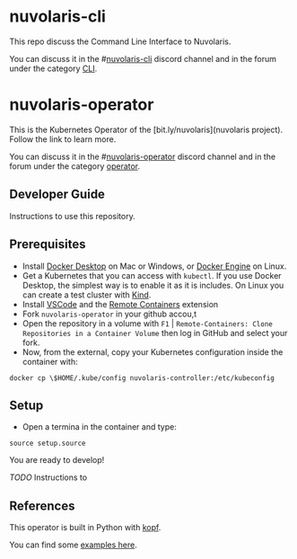 <!--
  ~ Licensed to the Apache Software Foundation (ASF) under one
  ~ or more contributor license agreements.  See the NOTICE file
  ~ distributed with this work for additional information
  ~ regarding copyright ownership.  The ASF licenses this file
  ~ to you under the Apache License, Version 2.0 (the
  ~ "License"); you may not use this file except in compliance
  ~ with the License.  You may obtain a copy of the License at
  ~
  ~   http://www.apache.org/licenses/LICENSE-2.0
  ~
  ~ Unless required by applicable law or agreed to in writing,
  ~ software distributed under the License is distributed on an
  ~ "AS IS" BASIS, WITHOUT WARRANTIES OR CONDITIONS OF ANY
  ~ KIND, either express or implied.  See the License for the
  ~ specific language governing permissions and limitations
  ~ under the License.
  ~
-->
# nuvolaris-cli

This repo discuss the Command Line Interface to Nuvolaris.

You can discuss it in the #[nuvolaris-cli](https://discord.gg/JWqFJJfvED) discord channel and in the forum under the category [CLI](https://github.com/nuvolaris/nuvolaris/discussions/categories/cli).

<!--
  ~ Licensed to the Apache Software Foundation (ASF) under one
  ~ or more contributor license agreements.  See the NOTICE file
  ~ distributed with this work for additional information
  ~ regarding copyright ownership.  The ASF licenses this file
  ~ to you under the Apache License, Version 2.0 (the
  ~ "License"); you may not use this file except in compliance
  ~ with the License.  You may obtain a copy of the License at
  ~
  ~   http://www.apache.org/licenses/LICENSE-2.0
  ~
  ~ Unless required by applicable law or agreed to in writing,
  ~ software distributed under the License is distributed on an
  ~ "AS IS" BASIS, WITHOUT WARRANTIES OR CONDITIONS OF ANY
  ~ KIND, either express or implied.  See the License for the
  ~ specific language governing permissions and limitations
  ~ under the License.
  ~
-->
# nuvolaris-operator

This is the Kubernetes Operator of the [bit.ly/nuvolaris](nuvolaris project). Follow the link to learn more.

You can discuss it in the #[nuvolaris-operator](https://discord.gg/RzJ4FHR2aR) discord channel and in the forum under the category [operator](https://github.com/nuvolaris/nuvolaris/discussions/categories/operator).

## Developer Guide

Instructions to use this repository.

## Prerequisites

- Install [Docker Desktop](https://www.docker.com/products/docker-desktop) on Mac or Windows, or  [Docker Engine](https://docs.docker.com/engine/install/) on Linux.
- Get a Kubernetes that you can access with `kubectl`. If you use Docker Desktop, the simplest way is to enable it as it is includes. On Linux you can create a test cluster with [Kind](https://kind.sigs.k8s.io/).
- Install [VSCode](https://code.visualstudio.com/) and the [Remote Containers](https://marketplace.visualstudio.com/items?itemName=ms-vscode-remote.remote-containers) extension
- Fork `nuvolaris-operator` in your github accou,t
- Open the repository in a volume with `F1` | `Remote-Containers: Clone Repositories in a Container Volume` then log in GitHub and select your fork.
- Now, from the external, copy your Kubernetes configuration inside the container with:

```
docker cp \$HOME/.kube/config nuvolaris-controller:/etc/kubeconfig
```

## Setup 

- Open a termina in the container and type:

```
source setup.source
```

You are ready to develop!





*TODO* Instructions to 

## References

This operator is built in Python with [kopf](https://kopf.readthedocs.io/en/stable/).

You can find some [examples here](https://github.com/nolar/kopf/tree/main/examples).

